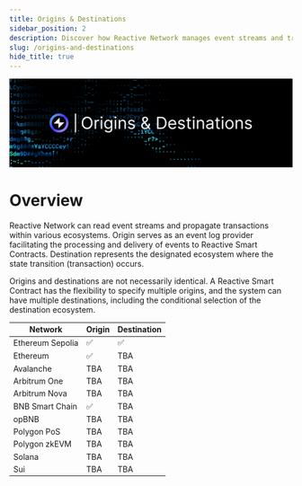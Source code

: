 ```yaml
---
title: Origins & Destinations
sidebar_position: 2
description: Discover how Reactive Network manages event streams and transactions across different ecosystems and learn about network compatibility.
slug: /origins-and-destinations
hide_title: true
---
```


![Origins & Destinations Image](./img/origins-and-destinations.jpg)

# Overview

Reactive Network can read event streams and propagate transactions within various ecosystems. Origin serves as an event log provider facilitating the processing and delivery of events to Reactive Smart Contracts. Destination represents the designated ecosystem where the state transition (transaction) occurs.

Origins and destinations are not necessarily identical. A Reactive Smart Contract has the flexibility to specify multiple origins, and the system can have multiple destinations, including the conditional selection of the destination ecosystem.

| Network          | Origin | Destination |
|------------------|--------|-------------|
| Ethereum Sepolia | ✅      | ✅           |
| Ethereum         | ✅      | TBA         |
| Avalanche        | TBA    | TBA         |
| Arbitrum One     | TBA    | TBA         |
| Arbitrum Nova    | TBA    | TBA         |
| BNB Smart Chain  | ✅      | TBA         |
| opBNB            | TBA    | TBA         |
| Polygon PoS      | TBA    | TBA         |
| Polygon zkEVM    | TBA    | TBA         |
| Solana           | TBA    | TBA         |
| Sui              | TBA    | TBA         |
